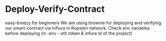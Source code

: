 # Deploy-Verify-Contract
easy-breezy for beginners 
We are using brownie for deploying and verifying our smart-contract via Infiura in Ropsten network.
Check env variables before deploying (in .env - eth token & infura id of the project)
